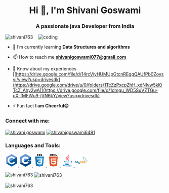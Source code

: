 <h1 align="center">Hi 👋, I'm Shivani Goswami</h1>
<h3 align="center">A passionate java Developer from India</h3>
<img align="right" alt="coding" width="400" src="https://www.google.com/url?sa=i&url=https%3A%2F%2Fgithub.com%2Frudrabarad%2FGifs&psig=AOvVaw3igXavorseXOwgkn0D8oOk&ust=1716925549357000&source=images&cd=vfe&opi=89978449&ved=0CBEQjRxqFwoTCKjfyaLNroYDFQAAAAAdAAAAABAE">

<p align="left"> <img src="https://komarev.com/ghpvc/?username=shivani763&label=Profile%20views&color=0e75b6&style=flat" alt="shivani763" /> </p>

- 🌱 I’m currently learning **Data Structures and algorithms**

- 📫 How to reach me **shivanigoswami077@gmail.com**

- 📄 Know about my experiences [[https://drive.google.com/file/d/14rcViyHUMUpGtcnREgqQAUfPb0Zoysvj/view?usp=drivesdk](https://drive.google.com/drive/u/0/folders/1TcZzPxcpZhH_xdNIvw5kl0TcZ_Ahy2wA)](https://drive.google.com/file/d/1dmgu_WD5SuVZTGu-uX-fMFWu9-jVN6kY/view?usp=drivesdk)

- ⚡ Fun fact **I am Cheerful😍**

<h3 align="left">Connect with me:</h3>
<p align="left">
<a href="https://linkedin.com/in/shivani goswami" target="blank"><img align="center" src="https://raw.githubusercontent.com/rahuldkjain/github-profile-readme-generator/master/src/images/icons/Social/linked-in-alt.svg" alt="shivani goswami" height="30" width="40" /></a>
<a href="https://instagram.com/shivanigoswami6481" target="blank"><img align="center" src="https://raw.githubusercontent.com/rahuldkjain/github-profile-readme-generator/master/src/images/icons/Social/instagram.svg" alt="shivanigoswami6481" height="30" width="40" /></a>
</p>

<h3 align="left">Languages and Tools:</h3>
<p align="left"> <a href="https://www.cprogramming.com/" target="_blank" rel="noreferrer"> <img src="https://raw.githubusercontent.com/devicons/devicon/master/icons/c/c-original.svg" alt="c" width="40" height="40"/> </a> <a href="https://www.w3schools.com/cpp/" target="_blank" rel="noreferrer"> <img src="https://raw.githubusercontent.com/devicons/devicon/master/icons/cplusplus/cplusplus-original.svg" alt="cplusplus" width="40" height="40"/> </a> <a href="https://www.w3schools.com/css/" target="_blank" rel="noreferrer"> <img src="https://raw.githubusercontent.com/devicons/devicon/master/icons/css3/css3-original-wordmark.svg" alt="css3" width="40" height="40"/> </a> <a href="https://www.w3.org/html/" target="_blank" rel="noreferrer"> <img src="https://raw.githubusercontent.com/devicons/devicon/master/icons/html5/html5-original-wordmark.svg" alt="html5" width="40" height="40"/> </a> <a href="https://www.java.com" target="_blank" rel="noreferrer"> <img src="https://raw.githubusercontent.com/devicons/devicon/master/icons/java/java-original.svg" alt="java" width="40" height="40"/> </a> <a href="https://www.mysql.com/" target="_blank" rel="noreferrer"> <img src="https://raw.githubusercontent.com/devicons/devicon/master/icons/mysql/mysql-original-wordmark.svg" alt="mysql" width="40" height="40"/> </a> </p>

<p><img align="left" src="https://github-readme-stats.vercel.app/api/top-langs?username=shivani763&show_icons=true&locale=en&layout=compact" alt="shivani763" /></p>

<p>&nbsp;<img align="center" src="https://github-readme-stats.vercel.app/api?username=shivani763&show_icons=true&locale=en" alt="shivani763" /></p>

<p><img align="center" src="https://github-readme-streak-stats.herokuapp.com/?user=shivani763&" alt="shivani763" /></p>
